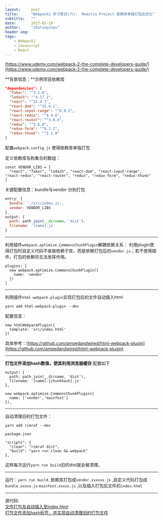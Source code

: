 ```yaml
---
layout:     post
title:      "Webpack2 学习笔记(六):  Reactjs Project 依赖库单独打包及优化"
subtitle:   ""
date:       2017-01-19
author:     "zhulinpinyu"
header-img:
tags:
    - Webpack2
    - Javascript
    - React
---
```


[https://www.udemy.com/webpack-2-the-complete-developers-guide/](https://www.udemy.com/webpack-2-the-complete-developers-guide/)

**背景信息：**示例项目依赖库

```json
"dependencies": {
  "faker": "^3.1.0",
  "lodash": "^4.17.2",
  "react": "^15.4.1",
  "react-dom": "^15.4.1",
  "react-input-range": "^0.9.2",
  "react-redux": "^4.4.6",
  "react-router": "^3.0.0",
  "redux": "^3.6.0",
  "redux-form": "^6.3.2",
  "redux-thunk": "^2.1.0"
}
```

配置`webpack.config.js` 使得依赖库单独打包

定义依赖库名称集合的数组：

```
const VENDOR_LIBS = [
  "react", "faker", "lodash", "react-dom", "react-input-range", "react-redux", "react-router", "redux", "redux-form", "redux-thunk"
]
```

关键配置信息：bundle与vendor 分别打包

```javascript
entry: {
  bundle: './src/index.js',
  vendor: VENDOR_LIBS
},
output: {
  path: path.join(__dirname, 'dist'),
  filename: '[name].js'
}
```

---

利用插件`webpack.optimize.CommonsChunkPlugin`解耦依赖关系： 利用plugin使得打包时自定义代码不直接依赖于库，而是依赖打包后的`vendor.js`；若不使用插件，打包的依赖将无法发挥作用。

```
plugins: [
  new webpack.optimize.CommonsChunkPlugin({
    name: 'vendor'
  })
]
```

---

利用插件`html-webpack-plugin`实现打包后的文件自动插入html

```
yarn add html-webpack-plugin --dev
```

配置信息：

```
new htmlWebpackPlugin({
  template: 'src/index.html'
})
```

具体参考：[https://github.com/ampedandwired/html-webpack-plugin](https://github.com/ampedandwired/html-webpack-plugin)

---

**打包文件添加hash数值，使其利用浏览器缓存**:配置如下

```
output: {
  path: path.join(__dirname, 'dist'),
  filename: '[name].[chunkhash].js'
},
```

```
new webpack.optimize.CommonsChunkPlugin({
  name: ['vendor','mainfest']
}),
```

---

自动清理旧的打包文件：

```
yarn add rimraf --dev
```

`package.json`

```
"scripts": {
  "clean": "rimraf dist",
  "build": "yarn run clean && webpack"
},
```

这样每次运行`yarn run build`旧的dist就会被清理。

---

运行：`yarn run build` ,依赖库打包成`vendor.xxxxxx.js` ,自定义代码打包成 `bundle.xxxxx.js` `mainfest.xxxxx.js` ,以及插入打包后文件的`index.html`

---

 源代码:     
 [文件打包及自动插入至index.html](https://bitbucket.org/zhulinpinyu/webpackproject/commits/5959cae4165e7be88fead518deed002516fbd85f)      
[打包文件添加hash标签，并实现自动清理旧的打包文件](https://bitbucket.org/zhulinpinyu/webpackproject/commits/eb76f11350b92ea3cfd6e65a908840cc14b1221d)
